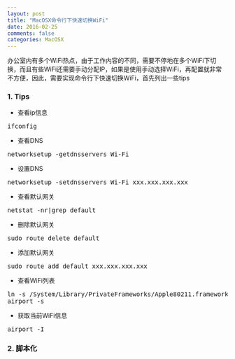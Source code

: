 ```yaml
---
layout: post
title: "MacOSX命令行下快速切换WiFi"
date: 2016-02-25
comments: false
categories: MacOSX
---
```


办公室内有多个WiFi热点，由于工作内容的不同，需要不停地在多个WiFi下切换，而且有些WiFi还需要手动分配IP，如果是使用手动选择WiFi，再配置就非常不方便，因此，需要实现命令行下快速切换WiFi，首先列出一些tips

### 1. Tips

* 查看ip信息
<pre>
ifconfig
</pre>

* 查看DNS
<pre>
networksetup -getdnsservers Wi-Fi
</pre>

* 设置DNS
<pre>
networksetup -setdnsservers Wi-Fi xxx.xxx.xxx.xxx
</pre>

* 查看默认网关
<pre>
netstat -nr|grep default
</pre>

* 删除默认网关
<pre>
sudo route delete default
</pre>
* 添加默认网关
<pre>
sudo route add default xxx.xxx.xxx.xxx
</pre>

* 查看WiFi列表
<pre>
ln -s /System/Library/PrivateFrameworks/Apple80211.framework/Versions/Current/Resources/airport /usr/local/bin/airport
airport -s
</pre>

* 获取当前WiFi信息
<pre>
airport -I
</pre>

### 2. 脚本化